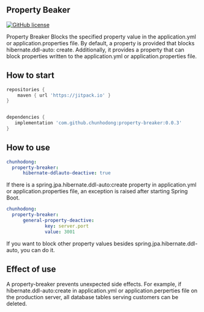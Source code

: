## Property Beaker
[![GitHub license](https://img.shields.io/badge/License-GPL%203.0-blue.svg)](https://github.com/chunhodong/property-breaker/blob/master/License)

Property Breaker Blocks the specified property value in the application.yml or application.properties file.
By default, a property is provided that blocks hibernate.ddl-auto: create.
Additionally, it provides a property that can block properties written to the application.yml or application.properties file.


## How to start
```groovy
repositories {
    maven { url 'https://jitpack.io' }
}


dependencies {
   implementation 'com.github.chunhodong:property-breaker:0.0.3'
}
```


## How to use
```yaml
chunhodong:
  property-breaker:
      hibernate-ddlauto-deactive: true
```
If there is a spring.jpa.hibernate.ddl-auto:create property in application.yml or application.properties file, an exception is raised after starting Spring Boot.

```yaml
chunhodong:
  property-breaker:
      general-property-deactive:
              key: server.port
              value: 3001

```
If you want to block other property values besides spring.jpa.hibernate.ddl-auto, you can do it.

## Effect of use
A property-breaker prevents unexpected side effects.
For example, if hibernate.ddl-auto:create in application.yml or application.perperties file on the production server, all database tables serving customers can be deleted.
